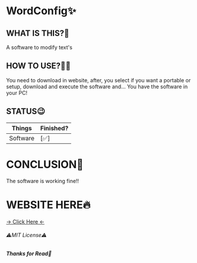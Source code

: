 

# **WordConfig✨**

## **WHAT IS THIS?👀**
 A software to modify text's
## **HOW TO USE?🤷‍♂️**
  You need to download in website, after, you select if you want a portable or setup, download and execute the software and... You have the software in your PC!
## STATUS😉
 Things | Finished?
 ---       | ---
 Software | [✅]
# CONCLUSION🌟
The software is working fine!!
# WEBSITE HERE🔥
[-> Click Here <-](placetheURLhere)

###### ⚠️MIT License⚠️
###### ***Thanks for Read🙏***
